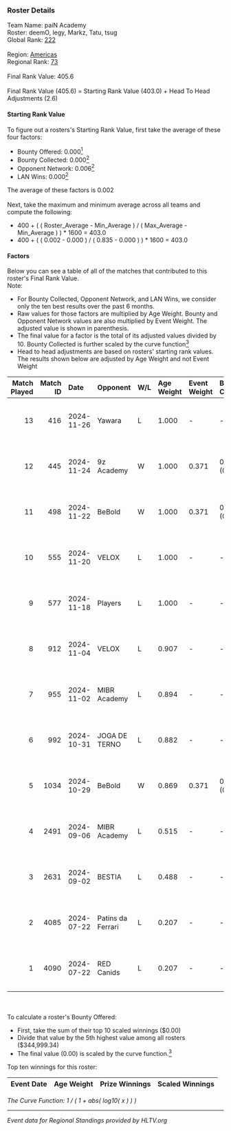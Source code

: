 ### Roster Details<br />
Team Name: paiN Academy<br />
Roster: deemO, legy, Markz, Tatu, tsug<br />
Global Rank: [222](../../standings_global_2024_12_18.md)<br />
<br />
Region: [Americas]( ../../standings_americas_2024_12_18.md)<br />
Regional Rank: [73]( ../../standings_americas_2024_12_18.md)<br />
<br />
Final Rank Value:  405.6<br />
<br />
Final Rank Value (405.6) = Starting Rank Value (403.0) + Head To Head Adjustments (2.6)<br />

#### Starting Rank Value<br />
To figure out a rosters's Starting Rank Value, first take the average of these four factors:<br />
- Bounty Offered: 0.000[<sup>1</sup>](#table2)
- Bounty Collected: 0.000[<sup>2</sup>](#table1)
- Opponent Network: 0.006[<sup>2</sup>](#table1)
- LAN Wins: 0.000[<sup>2</sup>](#table1)

The average of these factors is 0.002<br />
<br />
Next, take the maximum and minimum average across all teams and compute the following:<br />
- 400 + ( ( Roster_Average - Min_Average ) / ( Max_Average - Min_Average ) ) * 1600 = 403.0
- 400 + ( ( 0.002 - 0.000 ) / ( 0.835 - 0.000 ) ) * 1600 = 403.0


#### Factors<br />
Below you can see a table of all of the matches that contributed to this roster's Final Rank Value.<br />
Note:<br />

- For Bounty Collected, Opponent Network, and LAN Wins, we consider only the ten best results over the past 6 months.
- Raw values for those factors are multiplied by Age Weight. Bounty and Opponent Network values are also multiplied by Event Weight. The adjusted value is shown in parenthesis.
- The final value for a factor is the total of its adjusted values divided by 10. Bounty Collected is further scaled by the curve function[<sup>3</sup>](#curveFunction)
- Head to head adjustments are based on rosters' starting rank values. The results shown below are adjusted by Age Weight and not Event Weight
<span id="table1"></span><br />


| Match Played | Match ID | Date       | Opponent          | W/L | Age Weight | Event Weight | Bounty Collected | Opponent Network | LAN Wins  | H2H Adj. | Roster                         |
| -: | -: | :- | :- | :- | :- | :- | :- | :- | :- | -: | :- |
|           13 |      416 | 2024-11-26 | Yawara            | L   | 1.000      | -            | -                | -                | -         |    -6.29 | deemO, legy, Markz, Tatu, tsug |
|           12 |      445 | 2024-11-24 | 9z Academy        | W   | 1.000      | 0.371        | 0.000 (0.000)    | 0.171 (0.063)    | 0 (0.000) |    20.78 | deemO, legy, Markz, Tatu, tsug |
|           11 |      498 | 2024-11-22 | BeBold            | W   | 1.000      | 0.371        | 0.000 (0.000)    | 0.000 (0.000)    | 0 (0.000) |    15.61 | deemO, legy, Markz, Tatu, tsug |
|           10 |      555 | 2024-11-20 | VELOX             | L   | 1.000      | -            | -                | -                | -         |    -9.59 | deemO, legy, Markz, Tatu, tsug |
|            9 |      577 | 2024-11-18 | Players           | L   | 1.000      | -            | -                | -                | -         |    -4.25 | deemO, legy, Markz, Tatu, tsug |
|            8 |      912 | 2024-11-04 | VELOX             | L   | 0.907      | -            | -                | -                | -         |    -8.91 | deemO, legy, Markz, Tatu, tsug |
|            7 |      955 | 2024-11-02 | MIBR Academy      | L   | 0.894      | -            | -                | -                | -         |    -5.73 | deemO, legy, Markz, Tatu, tsug |
|            6 |      992 | 2024-10-31 | JOGA DE TERNO     | L   | 0.882      | -            | -                | -                | -         |    -6.35 | deemO, legy, Markz, Tatu, tsug |
|            5 |     1034 | 2024-10-29 | BeBold            | W   | 0.869      | 0.371        | 0.000 (0.000)    | 0.000 (0.000)    | 0 (0.000) |    13.36 | deemO, legy, Markz, Tatu, tsug |
|            4 |     2491 | 2024-09-06 | MIBR Academy      | L   | 0.515      | -            | -                | -                | -         |    -3.01 | deemO, hug1, legy, Markz, Tatu |
|            3 |     2631 | 2024-09-02 | BESTIA            | L   | 0.488      | -            | -                | -                | -         |    -0.41 | deemO, hug1, legy, Markz, Tatu |
|            2 |     4085 | 2024-07-22 | Patins da Ferrari | L   | 0.207      | -            | -                | -                | -         |    -2.49 | deemO, hug1, legy, Markz, Tatu |
|            1 |     4090 | 2024-07-22 | RED Canids        | L   | 0.207      | -            | -                | -                | -         |    -0.11 | deemO, hug1, legy, Markz, Tatu |

<br />
<span id="table2"></span><br />
To calculate a roster's Bounty Offered:<br />

- First, take the sum of their top 10 scaled winnings ($0.00)
- Divide that value by the 5th highest value among all rosters ($344,999.34)
- The final value (0.00) is scaled by the curve function.[<sup>3</sup>](#curveFunction)

Top ten winnings for this roster:<br />

| Event Date | Age Weight | Prize Winnings | Scaled Winnings |
| :- | -: | :- | :- |


<span id="curveFunction"></span>_The Curve Function: 1 / ( 1 + abs( log10( x ) ) )_<br />

---
_Event data for Regional Standings provided by HLTV.org_<br />
